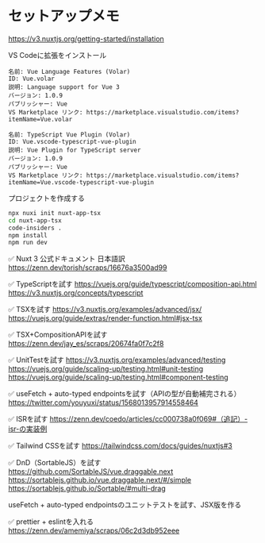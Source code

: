 # セットアップメモ

https://v3.nuxtjs.org/getting-started/installation

VS Codeに拡張をインストール

```
名前: Vue Language Features (Volar)
ID: Vue.volar
説明: Language support for Vue 3
バージョン: 1.0.9
パブリッシャー: Vue
VS Marketplace リンク: https://marketplace.visualstudio.com/items?itemName=Vue.volar
```

```
名前: TypeScript Vue Plugin (Volar)
ID: Vue.vscode-typescript-vue-plugin
説明: Vue Plugin for TypeScript server
バージョン: 1.0.9
パブリッシャー: Vue
VS Marketplace リンク: https://marketplace.visualstudio.com/items?itemName=Vue.vscode-typescript-vue-plugin
```

プロジェクトを作成する

```sh
npx nuxi init nuxt-app-tsx
cd nuxt-app-tsx
code-insiders .
npm install
npm run dev
```

✅ Nuxt 3 公式ドキュメント 日本語訳
https://zenn.dev/torish/scraps/16676a3500ad99

✅ TypeScriptを試す
https://vuejs.org/guide/typescript/composition-api.html
https://v3.nuxtjs.org/concepts/typescript

✅ TSXを試す
https://v3.nuxtjs.org/examples/advanced/jsx/
https://vuejs.org/guide/extras/render-function.html#jsx-tsx

✅ TSX+CompositionAPIを試す
https://zenn.dev/jay_es/scraps/20674fa0f7c2f8

✅ UnitTestを試す
https://v3.nuxtjs.org/examples/advanced/testing
https://vuejs.org/guide/scaling-up/testing.html#unit-testing
https://vuejs.org/guide/scaling-up/testing.html#component-testing

✅ useFetch + auto-typed endpointsを試す（APIの型が自動補完される）
https://twitter.com/youyuxi/status/1568013957914558464

✅ ISRを試す
https://zenn.dev/coedo/articles/cc000738a0f069#（追記）-isr-の実装例

✅ Tailwind CSSを試す
https://tailwindcss.com/docs/guides/nuxtjs#3

✅ DnD（SortableJS）を試す
https://github.com/SortableJS/vue.draggable.next
https://sortablejs.github.io/vue.draggable.next/#/simple
https://sortablejs.github.io/Sortable/#multi-drag

useFetch + auto-typed endpointsのユニットテストを試す、JSX版を作る

✅ prettier + eslintを入れる
https://zenn.dev/amemiya/scraps/06c2d3db952eee
